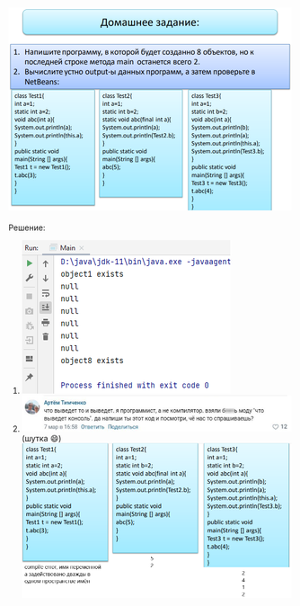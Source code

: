![img.png](img.png)
---
Решение:
1. ![img_1.png](img_1.png)
2. ![img_2.png](img_2.png)  
   (шутка :smile:)  
![img_3.png](img_3.png)